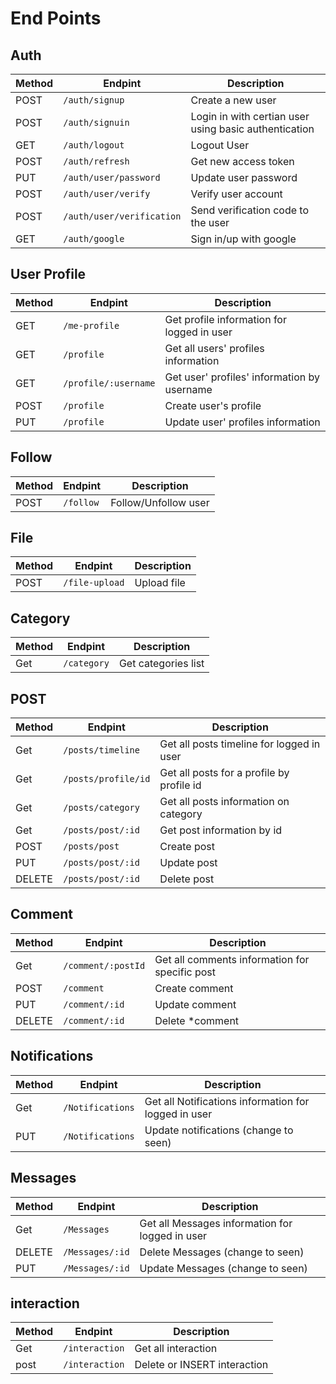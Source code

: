 # End Points 

## Auth

| Method | Endpint                   | Description                                           |
| ------ | ------------------------- | ----------------------------------------------------- |
| POST   | `/auth/signup`            | Create a new user                                     |
| POST   | `/auth/signuin`           | Login in with certian user using basic authentication |
| GET    | `/auth/logout`            | Logout User                                           |
| POST   | `/auth/refresh`           | Get new access token                                  |
| PUT    | `/auth/user/password`     | Update user password                                  |
| POST   | `/auth/user/verify`       | Verify user account                                   |
| POST   | `/auth/user/verification` | Send verification code to the user                    |
| GET    | `/auth/google`            | Sign in/up with google                                |

## User Profile

| Method | Endpint              | Description                                 |
| ------ | -------------------- | ------------------------------------------- |
| GET    | `/me-profile`        | Get profile information for logged in user  |
| GET    | `/profile`           | Get all users' profiles information         |
| GET    | `/profile/:username` | Get user' profiles' information by username |
| POST   | `/profile`           | Create user's profile                       |
| PUT    | `/profile`           | Update user' profiles information           |

## Follow

| Method | Endpint   | Description           |
| ------ | --------- | --------------------- |
| POST   | `/follow` | Follow/Unfollow  user |

## File

| Method | Endpint        | Description |
| ------ | -------------- | ----------- |
| POST   | `/file-upload` | Upload file |

## Category

| Method | Endpint     | Description         |
| ------ | ----------- | ------------------- |
| Get    | `/category` | Get categories list |

## POST

| Method | Endpint             | Description                               |
| ------ | ------------------- | ----------------------------------------- |
| Get    | `/posts/timeline`   | Get all posts timeline for logged in user |
| Get    | `/posts/profile/id` | Get all posts for a profile by profile id |
| Get    | `/posts/category`   | Get all posts information on category     |
| Get    | `/posts/post/:id`   | Get post information  by id               |
| POST   | `/posts/post`       | Create post                               |
| PUT    | `/posts/post/:id`   | Update post                               |
| DELETE | `/posts/post/:id`   | Delete post                               |

## Comment

| Method | Endpint            | Description                                    |
| ------ | ------------------ | ---------------------------------------------- |
| Get    | `/comment/:postId` | Get all comments information for specific post |
| POST   | `/comment`         | Create comment                                 |
| PUT    | `/comment/:id`     | Update comment                                 |
| DELETE | `/comment/:id`     | Delete *comment                                |

## Notifications

| Method | Endpint          | Description                                          |
| ------ | ---------------- | ---------------------------------------------------- |
| Get    | `/Notifications` | Get all Notifications information for logged in user |
| PUT    | `/Notifications` | Update notifications (change to seen)                |

## Messages

| Method | Endpint         | Description                                     |
| ------ | --------------- | ----------------------------------------------- |
| Get    | `/Messages`     | Get all Messages information for logged in user |
| DELETE | `/Messages/:id` | Delete Messages (change to seen)                |
| PUT    | `/Messages/:id` | Update Messages (change to seen)                |

## interaction
| Method | Endpint        | Description                  |
| ------ | -------------- | ---------------------------- |
| Get    | `/interaction` | Get all interaction          |
| post   | `/interaction` | Delete or INSERT interaction |